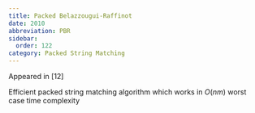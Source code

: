 ```yaml
---
title: Packed Belazzougui-Raffinot
date: 2010
abbreviation: PBR
sidebar:
  order: 122
category: Packed String Matching
---
```


Appeared in [12]

Efficient packed string matching algorithm which works in $O(nm)$ worst case time complexity
